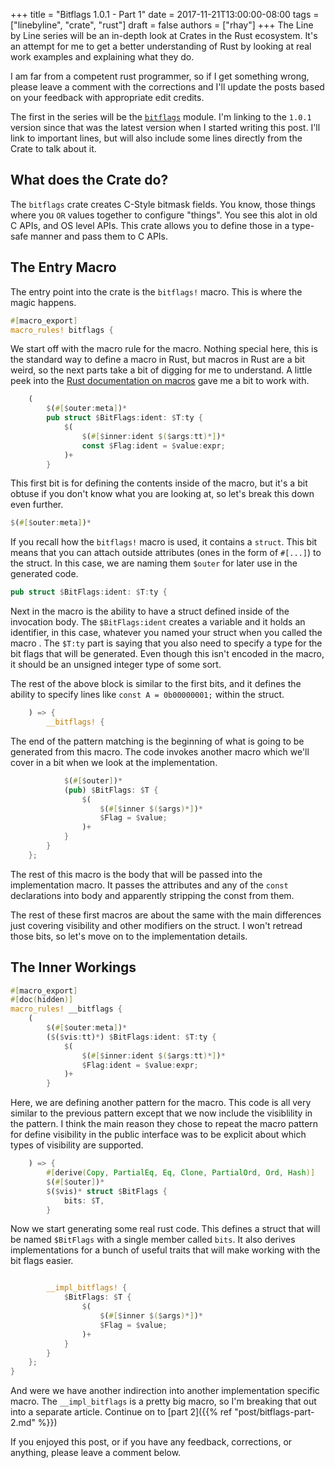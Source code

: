 +++
title = "Bitflags 1.0.1 - Part 1"
date = 2017-11-21T13:00:00-08:00
tags = ["linebyline", "crate", "rust"]
draft = false
authors = ["rhay"]
+++
The Line by Line series will be an in-depth look at Crates in the Rust ecosystem.  It's an attempt for me to get a 
better understanding of Rust by looking at real work examples and explaining what they do.

I am far from a competent rust programmer, so if I get something wrong, please leave a comment with the corrections 
and I'll update the posts based on your feedback with appropriate edit credits.
 
The first in the series will be the [`bitflags`](https://github.com/rust-lang-nursery/bitflags/tree/1.0.1) module.  I'm
 linking to the `1.0.1` version since that was the latest version when I started writing this post.  I'll link to 
 important lines, but will also include some lines directly from the Crate to talk about it.
 
## What does the Crate do?
 
The `bitflags` crate creates C-Style bitmask fields.  You know, those things where you `OR` values together to 
configure "things".  You see this alot in old C APIs, and OS level APIs. This crate allows you to define those in a
type-safe manner and pass them to C APIs.

## The Entry Macro

The entry point into the crate is the `bitflags!` macro. This is where the magic happens.
 
```rust
#[macro_export]
macro_rules! bitflags {
```

We start off with the macro rule for the macro. Nothing special here, this is the standard way to define a macro in 
Rust, but macros in Rust are a bit weird, so the next parts take a bit of digging for me to understand. A little 
peek into the [Rust documentation on macros](https://doc.rust-lang.org/1.7.0/book/macros.html) gave me a bit to work 
with.

```rust
    (
        $(#[$outer:meta])*
        pub struct $BitFlags:ident: $T:ty {    
            $(
                $(#[$inner:ident $($args:tt)*])*
                const $Flag:ident = $value:expr;
            )+
        }
```
This first bit is for defining the contents inside of the macro, but it's a bit obtuse if you don't know what you are
 looking at, so let's break this down even further.
 
```rust
$(#[$outer:meta])*
```

If you recall how the `bitflags!` macro is used, it contains a `struct`. This bit means that you can attach 
outside attributes (ones in the form of `#[...]`) to the struct.  In this case, we are naming them `$outer` for later
 use in the generated code.
 
```rust
pub struct $BitFlags:ident: $T:ty {   
```

Next in the macro is the ability to have a struct defined inside of the invocation body. The `$BitFlags:ident` 
creates a variable and it holds an identifier, in this case, whatever you named your struct when you called the macro
. The `$T:ty` part is saying that you also need to specify a type for the bit flags that will be generated. Even 
though this isn't encoded in the macro, it should be an unsigned integer type of some sort.

The rest of the above block is similar to the first bits, and it defines the ability to specify lines like
`const A = 0b00000001;` within the struct.

```rust
    ) => {
        __bitflags! {
```

The end of the pattern matching is the beginning of what is going to be generated
from this macro. The code invokes another macro which we'll cover in a bit when we
look at the implementation.

```rust
            $(#[$outer])*
            (pub) $BitFlags: $T {
                $(
                    $(#[$inner $($args)*])*
                    $Flag = $value;
                )+
            }
        }
    };
```

The rest of this macro is the body that will be passed into the implementation macro.
It passes the attributes and any of the `const` declarations into body and apparently
stripping the const from them.

The rest of these first macros are about the same with the main differences just covering visibility and other modifiers
 on the struct.  I won't retread those bits, so let's move on to the implementation details.
 
## The Inner Workings

```rust
#[macro_export]
#[doc(hidden)]
macro_rules! __bitflags {
    (
        $(#[$outer:meta])*
        ($($vis:tt)*) $BitFlags:ident: $T:ty {
            $(
                $(#[$inner:ident $($args:tt)*])*
                $Flag:ident = $value:expr;
            )+
        }
```

Here, we are defining another pattern for the macro. This code is all very similar to the previous pattern except 
that we now include the visiblility in the pattern. I think the main reason they chose to repeat the macro pattern 
for define visibility in the public interface was to be explicit about which types of visibility are supported.  

```rust
    ) => {
        #[derive(Copy, PartialEq, Eq, Clone, PartialOrd, Ord, Hash)]
        $(#[$outer])*
        $($vis)* struct $BitFlags {
            bits: $T,
        }
```

Now we start generating some real rust code. This defines a struct that will be named `$BitFlags` with a single member
called `bits`. It also derives implementations for a bunch of useful traits that will make working with the bit flags
easier.

```rust

        __impl_bitflags! {
            $BitFlags: $T {
                $(
                    $(#[$inner $($args)*])*
                    $Flag = $value;
                )+
            }
        }
    };
}
```

And were we have another indirection into another implementation specific macro.
  The `__impl_bitflags` is a pretty big macro, so I'm breaking that out into a separate
  article. Continue on to [part 2]({{% ref "post/bitflags-part-2.md" %}})
  
If you enjoyed this post, or if you have any feedback, corrections, or anything, please
leave a comment below.